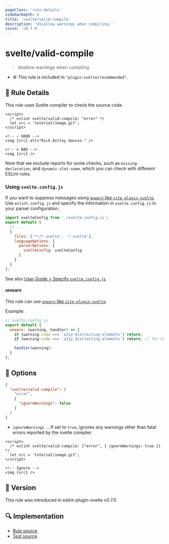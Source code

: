 ```yaml
---
pageClass: 'rule-details'
sidebarDepth: 0
title: 'svelte/valid-compile'
description: 'disallow warnings when compiling.'
since: 'v0.7.0'
---
```


# svelte/valid-compile

> disallow warnings when compiling.

- :gear: This rule is included in `"plugin:svelte/recommended"`.

## :book: Rule Details

This rule uses Svelte compiler to check the source code.

<ESLintCodeBlock>

<!--eslint-skip-->

```svelte
<script>
  /* eslint svelte/valid-compile: "error" */
  let src = 'tutorial/image.gif';
</script>

<!-- ✓ GOOD -->
<img {src} alt="Rick Astley dances." />

<!-- ✗ BAD -->
<img {src} />
```

</ESLintCodeBlock>

Note that we exclude reports for some checks, such as `missing-declaration`, and `dynamic-slot-name`, which you can check with different ESLint rules.

### Using `svelte.config.js`

If you want to suppress messages using [`onwarn` like `vite-plugin-svelte`](https://github.com/sveltejs/vite-plugin-svelte/blob/main/docs/config.md#onwarn), Use `eslint.config.js` and specify the information in `svelte.config.js` in your parser configuration.

```js
import svelteConfig from './svelte.config.js';
export default [
  // ...
  {
    files: ['**/*.svelte', '*.svelte'],
    languageOptions: {
      parserOptions: {
        svelteConfig: svelteConfig
      }
    }
  }
];
```

See also [User Guide > Specify `svelte.config.js`](../user-guide.md#specify-svelte-config-js)

#### onwarn

This rule can use [`onwarn` like `vite-plugin-svelte`](https://github.com/sveltejs/vite-plugin-svelte/blob/main/docs/config.md#onwarn).

Example:

```js
// svelte.config.js
export default {
  onwarn: (warning, handler) => {
    if (warning.code === 'a11y-distracting-elements') return;
    if (warning.code === 'a11y_distracting_elements') return; // for Svelte v5

    handler(warning);
  }
};
```

## :wrench: Options

```json
{
  "svelte/valid-compile": [
    "error",
    {
      "ignoreWarnings": false
    }
  ]
}
```

- `ignoreWarnings` ... If set to `true`, ignores any warnings other than fatal errors reported by the svelte compiler.

<ESLintCodeBlock>

<!--eslint-skip-->

```svelte
<script>
  /* eslint svelte/valid-compile: ["error", { ignoreWarnings: true }] */
  let src = 'tutorial/image.gif';
</script>

<!-- Ignore -->
<img {src} />
```

</ESLintCodeBlock>

## :rocket: Version

This rule was introduced in eslint-plugin-svelte v0.7.0

## :mag: Implementation

- [Rule source](https://github.com/sveltejs/eslint-plugin-svelte/blob/main/src/rules/valid-compile.ts)
- [Test source](https://github.com/sveltejs/eslint-plugin-svelte/blob/main/tests/src/rules/valid-compile.ts)
